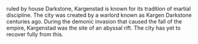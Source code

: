ruled by house Darkstone, Kargenstad is known for its tradition of martial discipline. The city was created by a warlord known as Kargen Darkstone centuries ago. During the demonic invasion that caused the fall of the empire, Kargenstad was the site of an abyssal rift. The city has yet to recover fully from this.
